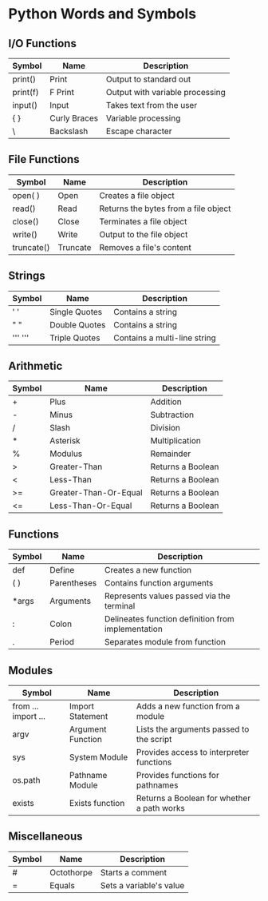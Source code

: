 # Python Words and Symbols

## I/O Functions
|Symbol             |Name                 |Description                                       |
|-------------------|---------------------|--------------------------------------------------|
|print()            |Print                |Output to standard out                            |
|print(f)           |F Print              |Output with variable processing                   |
|input()            |Input                |Takes text from the user                          |
|{ }                |Curly Braces         |Variable processing                               |
|\                  |Backslash            |Escape character                                  |

## File Functions
|Symbol             |Name                 |Description                                       |
|-------------------|---------------------|--------------------------------------------------|
|open( )            |Open                 |Creates a file object                             |
|read()             |Read                 |Returns the bytes from a file object              |
|close()            |Close                |Terminates a file object                          |
|write()            |Write                |Output to the file object                         |
|truncate()         |Truncate             |Removes a file's content                          |

## Strings
|Symbol             |Name                 |Description                                       |
|-------------------|---------------------|--------------------------------------------------|
|' '                |Single Quotes        |Contains a string                                 |
|" "                |Double Quotes        |Contains a string                                 |
|''' '''            |Triple Quotes        |Contains a multi-line string                      | 

## Arithmetic
|Symbol             |Name                 |Description                                       |
|-------------------|---------------------|--------------------------------------------------|
|\+                 |Plus                 |Addition                                          |
|\-                 |Minus                |Subtraction                                       |
|/                  |Slash                |Division                                          |
|*                  |Asterisk             |Multiplication                                    |
|%                  |Modulus              |Remainder                                         |
|\>                 |Greater-Than         |Returns a Boolean                                 |
|<                  |Less-Than            |Returns a Boolean                                 |
|\>=                |Greater-Than-Or-Equal|Returns a Boolean                                 |
|<=                 |Less-Than-Or-Equal   |Returns a Boolean                                 |

## Functions
|Symbol             |Name                 |Description                                       |
|-------------------|---------------------|--------------------------------------------------|
|def                |Define               |Creates a new function                            |
|( )                |Parentheses          |Contains function arguments                       |
|*args              |Arguments            |Represents values passed via the terminal         |
|:                  |Colon                |Delineates function definition from implementation|
|.                  |Period               |Separates module from function                    |

## Modules
|Symbol             |Name                 |Description                                       |
|-------------------|---------------------|--------------------------------------------------|
|from ... import ...|Import Statement     |Adds a new function from a module                 |
|argv               |Argument Function    |Lists the arguments passed to the script          |
|sys                |System Module        |Provides access to interpreter functions          |
|os.path            |Pathname Module      |Provides functions for pathnames                  |
|exists             |Exists function      |Returns a Boolean for whether a path works        |

## Miscellaneous
|Symbol             |Name                 |Description                                       |
|-------------------|---------------------|--------------------------------------------------|
|\#                 |Octothorpe           |Starts a comment                                  |
|\=                 |Equals               |Sets a variable's value                           |